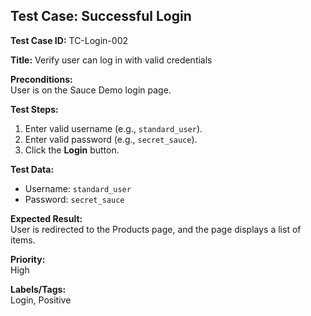## Test Case: Successful Login

**Test Case ID:** TC-Login-002

**Title:** Verify user can log in with valid credentials

**Preconditions:**  
User is on the Sauce Demo login page.

**Test Steps:**  
1. Enter valid username (e.g., `standard_user`).
2. Enter valid password (e.g., `secret_sauce`).
3. Click the **Login** button.

**Test Data:**  
- Username: `standard_user`
- Password: `secret_sauce`

**Expected Result:**  
User is redirected to the Products page, and the page displays a list of items.

**Priority:**  
High

**Labels/Tags:**  
Login, Positive

